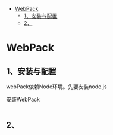 <!--
 * @Author: your name
 * @Date: 2020-01-06 16:06:18
 * @LastEditTime: 2020-03-21 19:09:58
 * @LastEditors: Please set LastEditors
 * @Description: In User Settings Edit
 * @FilePath: \VueLearn\5、WebPack.md
 -->


<!-- @import "[TOC]" {cmd="toc" depthFrom=1 depthTo=6 orderedList=false} -->

<!-- code_chunk_output -->

- [WebPack](#webpack)
  - [1、安装与配置](#1-安装与配置)
  - [2、](#2)

<!-- /code_chunk_output -->


# WebPack

## 1、安装与配置

webPack依赖Node环境。先要安装node.js

安装WebPack

```cmd {cmd}

```

## 2、
